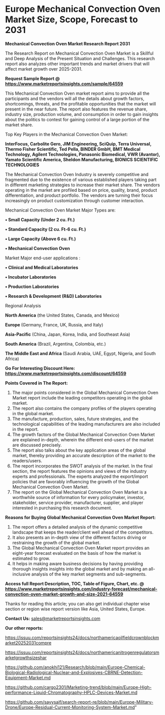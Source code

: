 # Europe Mechanical Convection Oven Market Size, Scope, Forecast to 2031

<strong>Mechanical Convection Oven Market Research Report 2031</strong>

The Research Report on Mechanical Convection Oven Market is a Skillful and Deep Analysis of the Present Situation and Challenges. This research report also analyzes other important trends and market drivers that will affect market growth over 2025-2031.

<strong>Request Sample Report @ <a href=https://www.marketreportsinsights.com/sample/64559>https://www.marketreportsinsights.com/sample/64559</a></strong>

This Mechanical Convection Oven market report aims to provide all the participants and the vendors will all the details about growth factors, shortcomings, threats, and the profitable opportunities that the market will present in the near future. The report also features the revenue share, industry size, production volume, and consumption in order to gain insights about the politics to contest for gaining control of a large portion of the market share.

Top Key Players in the Mechanical Convection Oven Market:

<strong>InterFocus, Carbolite Gero, JIM Engineering, SciQuip, Terra Universal, Thermo Fisher Scientific, Ted Pella, BINDER GmbH, BMT Medical Technology, Agilent Technologies, Panasonic Biomedical, VWR (Avantor), Yamato Scientific America, Sheldon Manufacturing, BIONICS SCIENTIFIC TECHNOLOGIES</strong>

The Mechanical Convection Oven Industry is severely competitive and fragmented due to the existence of various established players taking part in different marketing strategies to increase their market share. The vendors operating in the market are profiled based on price, quality, brand, product differentiation, and product portfolio. The vendors are turning their focus increasingly on product customization through customer interaction.

Mechanical Convection Oven Market Major Types are:

<strong>• Small Capacity (Under 2 cu. Ft.)

• Standard Capacity (2 cu. Ft-6 cu. Ft.)

• Large Capacity (Above 6 cu. Ft.)

• Mechanical Convection Oven</strong>

Market Major end-user applications :

<strong>• Clinical and Medical Laboratories

• Incubator Laboratories

• Production Laboratories

• Research & Development (R&D) Laboratories</strong>

Regional Analysis

</u><strong><b>North America</b></strong> (the United States, Canada, and Mexico)

<strong><b>Europe </b></strong>(Germany, France, UK, Russia, and Italy)

<strong><b>Asia-Pacific</b></strong> (China, Japan, Korea, India, and Southeast Asia)

<strong><b>South America</b></strong> (Brazil, Argentina, Colombia, etc.)

<strong><b>The Middle East and Africa</b></strong> (Saudi Arabia, UAE, Egypt, Nigeria, and South Africa)

<strong>Go For Interesting Discount Here: <a href=https://www.marketreportsinsights.com/discount/64559>https://www.marketreportsinsights.com/discount/64559</a></strong>

<strong>Points Covered in The Report:</strong>
<ol>
  <li>The major points considered in the Global Mechanical Convection Oven Market report include the leading competitors operating in the global market.</li>
  <li>The report also contains the company profiles of the players operating in the global market.</li>
  <li>The manufacture, production, sales, future strategies, and the technological capabilities of the leading manufacturers are also included in the report.</li>
  <li>The growth factors of the Global Mechanical Convection Oven Market are explained in-depth, wherein the different end-users of the market are discussed precisely.</li>
  <li>The report also talks about the key application areas of the global market, thereby providing an accurate description of the market to the readers/users.</li>
  <li>The report incorporates the SWOT analysis of the market. In the final section, the report features the opinions and views of the industry experts and professionals. The experts analyzed the export/import policies that are favorably influencing the growth of the Global Mechanical Convection Oven Market.</li>
  <li>The report on the Global Mechanical Convection Oven Market is a worthwhile source of information for every policymaker, investor, stakeholder, service provider, manufacturer, supplier, and player interested in purchasing this research document.</li>
</ol>
<strong>Reasons for Buying Global Mechanical Convection Oven Market Report:</strong>

<ol>
  <li>The report offers a detailed analysis of the dynamic competitive landscape that keeps the reader/client well ahead of the competitors.</li>
  <li>It also presents an in-depth view of the different factors driving or restraining the growth of the global market.</li>
  <li>The Global Mechanical Convection Oven Market report provides an eight-year forecast evaluated on the basis of how the market is estimated to grow.</li>
  <li>It helps in making aware business decisions by having providing thorough insights insights into the global market and by making an all-inclusive analysis of the key market segments and sub-segments.</li>
</ol>
<strong>Access full Report Description, TOC, Table of Figure, Chart, etc. @ <a href=https://www.marketreportsinsights.com/industry-forecast/mechanical-convection-oven-market-growth-and-size-2021-64559>https://www.marketreportsinsights.com/industry-forecast/mechanical-convection-oven-market-growth-and-size-2021-64559</a></strong>


Thanks for reading this article; you can also get individual chapter wise section or region wise report version like Asia, United States, Europe.

<strong>Contact Us:</strong>
sales@marketreportsinsights.com

<strong>Our other reports:</strong>

<a href=https://issuu.com/reportsinsights24/docs/northamericaoilfieldcrownblockmarket20252031compre>https://issuu.com/reportsinsights24/docs/northamericaoilfieldcrownblockmarket20252031compre</a>

<a href=https://issuu.com/reportsinsights24/docs/northamericanitrogenregulatorsmarketgrowthsizeshar>https://issuu.com/reportsinsights24/docs/northamericanitrogenregulatorsmarketgrowthsizeshar</a>

<a href=https://github.com/anokhi121/Research/blob/main/Europe-Chemical-Biological-Radiological-Nuclear-and-Explosives-CBRNE-Detection-Equipment-Market.md>https://github.com/anokhi121/Research/blob/main/Europe-Chemical-Biological-Radiological-Nuclear-and-Explosives-CBRNE-Detection-Equipment-Market.md</a>

<a href=https://github.com/cargo2301/Marketing-trend/blob/main/Europe-High-performance-Liquid-Chromatography-HPLC-Devices-Market.md>https://github.com/cargo2301/Marketing-trend/blob/main/Europe-High-performance-Liquid-Chromatography-HPLC-Devices-Market.md</a>

<a href=https://github.com/sayysaif/search-report-re/blob/main/Europe-Military-Drone/Europe-Residual-Current-Monitoring-System-Market.md>https://github.com/sayysaif/search-report-re/blob/main/Europe-Military-Drone/Europe-Residual-Current-Monitoring-System-Market.md</a>"
